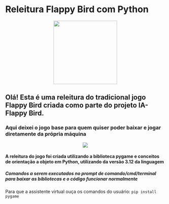 # Releitura Flappy Bird com Python
<div align='center'>
<img src='https://github.com/Rodrigo-L-Oliveira/Flappy_Bird_Python/assets/99633470/a1a52b5d-d072-48f5-abdf-65ce497a7720' width="200"/>
</div>

## Olá! Esta é uma releitura do tradicional jogo Flappy Bird criada como parte do projeto IA-Flappy Bird.
### Aqui deixei o jogo base para quem quiser poder baixar e jogar diretamente da própria máquina

<div align='center'>
<img src='https://github.com/Rodrigo-L-Oliveira/Flappy_Bird_Python/assets/99633470/fbbd89de-36e1-484c-95d4-89c5a3b96b00'/>
</div>

#### A releitura do jogo foi criada utilizando a biblioteca pygame e conceitos de orientação a objeto em Python, utilizando da versão 3.12 da linguagem

##### Comandos a serem executados no prompt de comando/cmd/terminal para baixar as bibliotecas e o código funcionar normalmente

Para que a assistente virtual ouça os comandos do usuário:
`pip install pygame`

</div>
